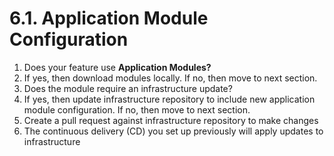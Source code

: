 # 6.1. Application Module Configuration

1. Does your feature use **Application Modules?**
2. If yes, then download modules locally. If no, then move to next section.
3. Does the module require an infrastructure update?
4. If yes, then update infrastructure repository to include new application module configuration. If no, then move to next section.
5. Create a pull request against infrastructure repository to make changes
6. The continuous delivery (CD) you set up previously will apply updates to infrastructure
